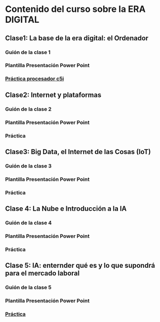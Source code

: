 # Contenido del curso sobre la ERA DIGITAL

## Clase1: La base de la era digital: el Ordenador

### Guión de la clase 1
### Plantilla Presentación Power Point 
### [Práctica procesador c5i]( https://pauandalt.github.io/TFG-Practica-c5i/)

## Clase2: Internet y plataformas

### Guión de la clase 2
### Plantilla Presentación Power Point 
### Práctica

## Clase3: Big Data, el Internet de las Cosas (IoT)

### Guión de la clase 3
### Plantilla Presentación Power Point 
### Práctica

## Clase 4: La Nube e Introducción a la IA

### Guión de la clase 4
### Plantilla Presentación Power Point 
### Práctica


## Clase 5: IA: enternder qué es y lo que supondrá para el mercado laboral 

### Guión de la clase 5
### Plantilla Presentación Power Point 
### [Práctica](https://pauandalt.github.io/Practica_Redes_Neuronales/)
